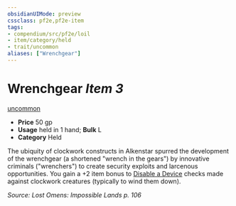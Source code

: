 ```yaml
---
obsidianUIMode: preview
cssclass: pf2e,pf2e-item
tags:
- compendium/src/pf2e/loil
- item/category/held
- trait/uncommon
aliases: ["Wrenchgear"]
---
```

# Wrenchgear *Item 3*  
[uncommon](../../../Rules/traits/uncommon.md)  

- **Price** 50 gp
- **Usage** held in 1 hand; **Bulk** L
- **Category** Held

The ubiquity of clockwork constructs in Alkenstar spurred the development of the wrenchgear (a shortened "wrench in the gears") by innovative criminals ("wrenchers") to create security exploits and larcenous opportunities. You gain a +2 item bonus to [Disable a Device](../../../Rules/actions/disable-a-device.md) checks made against clockwork creatures (typically to wind them down).

*Source: Lost Omens: Impossible Lands p. 106*